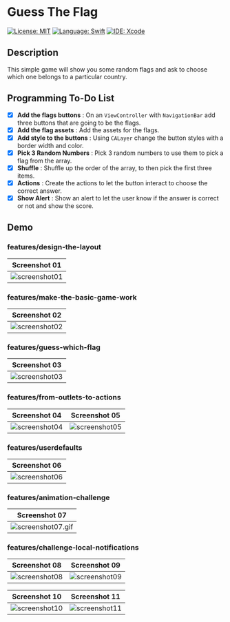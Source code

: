#  Guess The Flag
[![License: MIT](https://img.shields.io/badge/License-MIT-yellow.svg)](https://opensource.org/licenses/MIT)
[![Language: Swift](https://img.shields.io/badge/Language-Swift-red.svg)](https://swift.org/blog/)
[![IDE: Xcode](https://img.shields.io/badge/IDE-Xcode%2010.2-blue.svg)](https://developer.apple.com/xcode/)

## Description
This simple game will show you some random flags and ask to choose which one belongs to a particular country.

## Programming To-Do List
- [x] **Add the flags buttons** : On an `ViewController` with `NavigationBar` add three buttons that are going to be the flags.
- [x] **Add the flag assets** : Add the assets for the flags.
- [x] **Add style to the buttons** : Using `CALayer` change the button styles with a border width and color.
- [x] **Pick 3 Random Numbers** : Pick 3 random numbers to use them to pick a flag from the array.
- [x] **Shuffle** : Shuffle up the order of the array, to then pick the first three items.
- [x] **Actions** : Create the actions to let the button interact to choose the correct answer.
- [x] **Show Alert** : Show an alert to let the user know if the answer is correct or not and show the score.

## Demo
### features/design-the-layout
| Screenshot 01 |
| ------------- |
| ![screenshot01](.screenshots/screenshot01.png) |

### features/make-the-basic-game-work
| Screenshot 02 |
| ------------- |
| ![screenshot02](.screenshots/screenshot02.png) |

### features/guess-which-flag
| Screenshot 03 |
| ------------- |
| ![screenshot03](.screenshots/screenshot03.png) |

### features/from-outlets-to-actions
| Screenshot 04 | Screenshot 05 |
| ------------- | ------------- |
| ![screenshot04](.screenshots/screenshot04.png) | ![screenshot05](.screenshots/screenshot05.png) |

### features/userdefaults
| Screenshot 06 |
| ------------- |
| ![screenshot06](.screenshots/screenshot06.gif) |

### features/animation-challenge
| Screenshot 07 |
| ------------- |
| ![screenshot07.gif](.screenshots/screenshot07.gif) |

### features/challenge-local-notifications
| Screenshot 08 | Screenshot 09 |
| ------------- | ------------- |
| ![screenshot08](.screenshots/screenshot08.png) | ![screenshot09](.screenshots/screenshot09.png) |

| Screenshot 10 | Screenshot 11 |
| ------------- | ------------- |
| ![screenshot10](.screenshots/screenshot10.png) | ![screenshot11](.screenshots/screenshot11.png) |